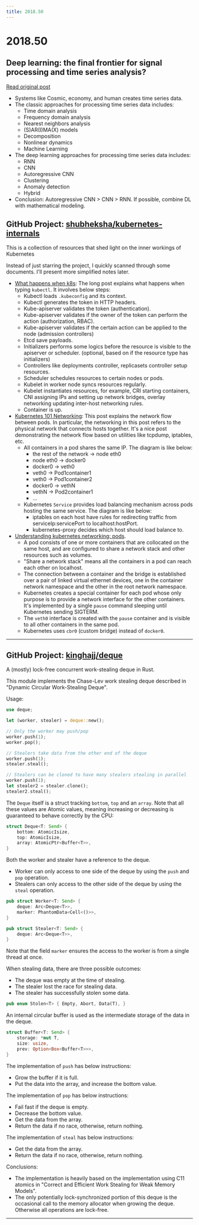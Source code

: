 ```yaml
---
title: 2018.50
---
```


# 2018.50

## Deep learning: the final frontier for signal processing and time series analysis?

[Read original post](https://medium.com/@alexrachnog/deep-learning-the-final-frontier-for-signal-processing-and-time-series-analysis-734307167ad6)

* Systems like Cosmic, economy, and human creates time series data.
* The classic approaches for processing time series data includes:
    * Time domain analysis
    * Frequency domain analysis
    * Nearest neighbors analysis
    * (S)AR(I)MA(X) models
    * Decomposition
    * Nonlinear dynamics
    * Machine Learning
* The deep learning approaches for processing time series data includes:
    * RNN
    * CNN
    * Autoregressive CNN
    * Clustering
    * Anomaly detection
    * Hybrid
* Conclusion: Autoregressive CNN > CNN > RNN. If possible, combine DL with mathematical modeling.

## GitHub Project: [shubheksha/kubernetes-internals](https://github.com/shubheksha/kubernetes-internals)

This is a collection of resources that shed light on the inner workings of Kubernetes

Instead of just starring the project, I quickly scanned through some documents. I'll present more simplified notes later.

* [What happens when k8s](https://github.com/jamiehannaford/what-happens-when-k8s): The long post explains what happens when typing `kubectl`. It involves below steps:
    * Kubectl loads `.kubeconfig` and its context.
    * Kubectl generates the token in HTTP headers.
    * Kube-apiserver validates the token (authentication).
    * Kube-apiserver validates if the owner of the token can perform the action (authorization, RBAC).
    * Kube-apiserver validates if the certain action can be applied to the node (admission controllers)
    * Etcd save payloads.
    * Initializers performs some logics before the resource is visible to the apiserver or scheduler. (optional, based on if the resource type has initializers)
    * Controllers like deployments controller, replicasets controller setup resources.
    * Scheduler schedules resources to certain nodes or pods.
    * Kubelet in worker node syncs resources regularly.
    * Kubelet instantiates resources, for example, CRI starting containers, CNI assigning IPs and setting up network bridges, overlay networking updating inter-host networking rules.
    * Container is up.
* [Kubernetes 101 Networking](http://www.dasblinkenlichten.com/kubernetes-101-networking/): This post explains the network flow between pods. In particular, the networking in this post refers to the physical network that connects hosts together. It's a nice post demonstrating the network flow based on utilities like tcpdump, iptables, etc.
    * All containers in a pod shares the same IP. The diagram is like below:
        * the rest of the network -> node eth0
        * node eth0 -> docker0
        * docker0 -> veth0
        * veth0 -> Pod1container1
        * veth0 -> Pod1container2
        * docker0 -> vethN
        * vethN -> Pod2container1
        * ...
    * Kubernetes `Service` provides load balancing mechanism across pods hosting the same service. The diagram is like below:
        * iptables on each host have rules for redirecting traffic from serviceIp:servicePort to localhost:hostPort.
        * kubernetes-proxy decides which host should load balance to.
* [Understanding kubernetes networking: pods](https://medium.com/google-cloud/understanding-kubernetes-networking-pods-7117dd28727).
    *  A pod consists of one or more containers that are collocated on the same host, and are configured to share a network stack and other resources such as volumes.
    * "Share a network stack" means all the containers in a pod can reach each other on localhost.
    * The connection between a container and the bridge is established over a pair of linked virtual ethernet devices, one in the container network namespace and the other in the root network namespace.
    * Kubernetes creates a special container for each pod whose only purpose is to provide a network interface for the other containers. It's implemented by a single `pause` command sleeping until Kubernetes sending SIGTERM.
    * The `veth0` interface is created with the `pause` container and is visible to all other containers in the same pod.
    * Kubernetes uses `cbr0` (custom bridge) instead of `docker0`.

---

## GitHub Project: [kinghajj/deque](https://github.com/kinghajj/deque)

A (mostly) lock-free concurrent work-stealing deque in Rust.

This module implements the Chase-Lev work stealing deque described in "Dynamic Circular Work-Stealing Deque".

Usage:

```rust
use deque;

let (worker, stealer) = deque::new();

// Only the worker may push/pop
worker.push(1);
worker.pop();

// Stealers take data from the other end of the deque
worker.push(1);
stealer.steal();

// Stealers can be cloned to have many stealers stealing in parallel
worker.push(1);
let stealer2 = stealer.clone();
stealer2.steal();
```

The `Deque` itself is a struct tracking `bottom`, `top` and an `array`. Note that all these values are Atomic values, meaning increasing or decreasing is guaranteed to behave correctly by the CPU:

```rust
struct Deque<T: Send> {
    bottom: AtomicIsize,
    top: AtomicIsize,
    array: AtomicPtr<Buffer<T>>,
}
```

Both the worker and stealer have a reference to the deque.

* Worker can only access to one side of the deque by using the `push` and `pop` operation.
* Stealers can only access to the other side of the deque by using the `steal` operation.

```rust
pub struct Worker<T: Send> {
    deque: Arc<Deque<T>>,
    marker: PhantomData<Cell<()>>,
}

pub struct Stealer<T: Send> {
    deque: Arc<Deque<T>>,
}
```

Note that the field `marker` ensures the access to the worker is from a single thread at once.

When stealing data, there are three possible outcomes:

* The deque was empty at the time of stealing.
* The stealer lost the race for stealing data.
* The stealer has successfully stolen some data.

```rust
pub enum Stolen<T> { Empty, Abort, Data(T), }
```

An internal circular buffer is used as the intermediate storage of the data in the deque.

```rust
struct Buffer<T: Send> {
    storage: *mut T,
    size: usize,
    prev: Option<Box<Buffer<T>>>,
}
```

The implementation of `push` has below instructions:

* Grow the buffer if it is full.
* Put the data into the array, and increase the bottom value.

The implementation of `pop` has below instructions:

* Fail fast if the deque is empty.
* Decrease the bottom value.
* Get the data from the array.
* Return the data if no race, otherwise, return nothing.

The implementation of `steal` has below instructions:

* Get the data from the array.
* Return the data if no race, otherwise, return nothing.

Conclusions:

* The implementation is heavily based on the implementation using C11
  atomics in "Correct and Efficient Work Stealing for Weak Memory Models".
* The only potentially lock-synchronized portion of this deque is the
  occasional call to the memory allocator when growing the deque. Otherwise
  all operations are lock-free.

---


